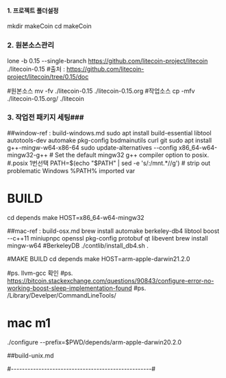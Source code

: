#### 1. 프로젝트 폴더설정 ###
mkdir makeCoin
cd makeCoin

### 2. 원본소스관리 ###
lone -b 0.15 --single-branch https://github.com/litecoin-project/litecoin ./litecoin-0.15
#출처 : https://github.com/litecoin-project/litecoin/tree/0.15/doc

#원본소스
mv -fv ./litecoin-0.15 ./litecoin-0.15.org
#작업소스
cp -mfv ./litecoin-0.15.org/ ./litecoin



### 3. 작업전 패키지 세팅###
##window-ref : build-windows.md
sudo apt install build-essential libtool autotools-dev automake pkg-config bsdmainutils curl git
sudo apt install g++-mingw-w64-x86-64
sudo update-alternatives --config x86_64-w64-mingw32-g++ # Set the default mingw32 g++ compiler option to posix.
#.posix 1번선택
PATH=$(echo "$PATH" | sed -e 's/:\/mnt.*//g') # strip out problematic Windows %PATH% imported var
# BUILD
cd depends
make HOST=x86_64-w64-mingw32

##mac-ref : build-osx.md
brew install automake berkeley-db4 libtool boost --c++11 miniupnpc openssl pkg-config protobuf qt libevent
brew install mingw-w64 
#BerkeleyDB
./contlib/install_db4.sh .

#MAKE BUILD
cd depends
make HOST=arm-apple-darwin21.2.0

#ps. llvm-gcc 확인
#ps. https://bitcoin.stackexchange.com/questions/90843/configure-error-no-working-boost-sleep-implementation-found
#ps. /Library/Develper/CommandLineTools/

# mac m1
./configure --prefix=$PWD/depends/arm-apple-darwin20.2.0


##build-unix.md



#---------------------------------------------------#
